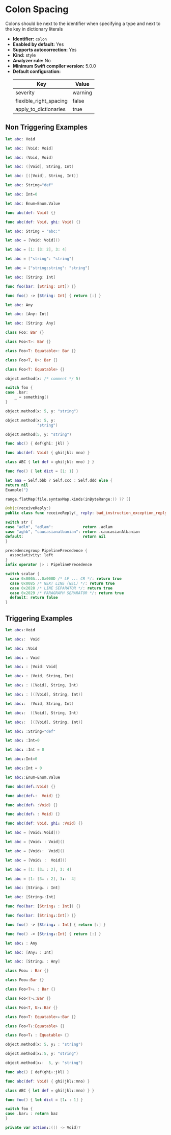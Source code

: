 # Colon Spacing

Colons should be next to the identifier when specifying a type and next to the key in dictionary literals

* **Identifier:** `colon`
* **Enabled by default:** Yes
* **Supports autocorrection:** Yes
* **Kind:** style
* **Analyzer rule:** No
* **Minimum Swift compiler version:** 5.0.0
* **Default configuration:**
  <table>
  <thead>
  <tr><th>Key</th><th>Value</th></tr>
  </thead>
  <tbody>
  <tr>
  <td>
  severity
  </td>
  <td>
  warning
  </td>
  </tr>
  <tr>
  <td>
  flexible_right_spacing
  </td>
  <td>
  false
  </td>
  </tr>
  <tr>
  <td>
  apply_to_dictionaries
  </td>
  <td>
  true
  </td>
  </tr>
  </tbody>
  </table>

## Non Triggering Examples

```swift
let abc: Void
```

```swift
let abc: [Void: Void]
```

```swift
let abc: (Void, Void)
```

```swift
let abc: ([Void], String, Int)
```

```swift
let abc: [([Void], String, Int)]
```

```swift
let abc: String="def"
```

```swift
let abc: Int=0
```

```swift
let abc: Enum=Enum.Value
```

```swift
func abc(def: Void) {}
```

```swift
func abc(def: Void, ghi: Void) {}
```

```swift
let abc: String = "abc:"
```

```swift
let abc = [Void: Void]()
```

```swift
let abc = [1: [3: 2], 3: 4]
```

```swift
let abc = ["string": "string"]
```

```swift
let abc = ["string:string": "string"]
```

```swift
let abc: [String: Int]
```

```swift
func foo(bar: [String: Int]) {}
```

```swift
func foo() -> [String: Int] { return [:] }
```

```swift
let abc: Any
```

```swift
let abc: [Any: Int]
```

```swift
let abc: [String: Any]
```

```swift
class Foo: Bar {}
```

```swift
class Foo<T>: Bar {}
```

```swift
class Foo<T: Equatable>: Bar {}
```

```swift
class Foo<T, U>: Bar {}
```

```swift
class Foo<T: Equatable> {}
```

```swift
object.method(x: /* comment */ 5)
```

```swift
switch foo {
case .bar:
    _ = something()
}
```

```swift
object.method(x: 5, y: "string")
```

```swift
object.method(x: 5, y:
              "string")
```

```swift
object.method(5, y: "string")
```

```swift
func abc() { def(ghi: jkl) }
```

```swift
func abc(def: Void) { ghi(jkl: mno) }
```

```swift
class ABC { let def = ghi(jkl: mno) } }
```

```swift
func foo() { let dict = [1: 1] }
```

```swift
let aaa = Self.bbb ? Self.ccc : Self.ddd else {
return nil
Example("}
```

```swift
range.flatMap(file.syntaxMap.kinds(inByteRange:)) ?? []
```

```swift
@objc(receiveReply:)
public class func receiveReply(_ reply: bad_instruction_exception_reply_t) -> CInt { 0 }
```

```swift
switch str {
case "adlm", "adlam":             return .adlam
case "aghb", "caucasianalbanian": return .caucasianAlbanian
default:                          return nil
}
```

```swift
precedencegroup PipelinePrecedence {
  associativity: left
}
infix operator |> : PipelinePrecedence
```

```swift
switch scalar {
  case 0x000A...0x000D /* LF ... CR */: return true
  case 0x0085 /* NEXT LINE (NEL) */: return true
  case 0x2028 /* LINE SEPARATOR */: return true
  case 0x2029 /* PARAGRAPH SEPARATOR */: return true
  default: return false
}
```

## Triggering Examples

```swift
let abc↓:Void
```

```swift
let abc↓:  Void
```

```swift
let abc↓ :Void
```

```swift
let abc↓ : Void
```

```swift
let abc↓ : [Void: Void]
```

```swift
let abc↓ : (Void, String, Int)
```

```swift
let abc↓ : ([Void], String, Int)
```

```swift
let abc↓ : [([Void], String, Int)]
```

```swift
let abc↓:  (Void, String, Int)
```

```swift
let abc↓:  ([Void], String, Int)
```

```swift
let abc↓:  [([Void], String, Int)]
```

```swift
let abc↓ :String="def"
```

```swift
let abc↓ :Int=0
```

```swift
let abc↓ :Int = 0
```

```swift
let abc↓:Int=0
```

```swift
let abc↓:Int = 0
```

```swift
let abc↓:Enum=Enum.Value
```

```swift
func abc(def↓:Void) {}
```

```swift
func abc(def↓:  Void) {}
```

```swift
func abc(def↓ :Void) {}
```

```swift
func abc(def↓ : Void) {}
```

```swift
func abc(def: Void, ghi↓ :Void) {}
```

```swift
let abc = [Void↓:Void]()
```

```swift
let abc = [Void↓ : Void]()
```

```swift
let abc = [Void↓:  Void]()
```

```swift
let abc = [Void↓ :  Void]()
```

```swift
let abc = [1: [3↓ : 2], 3: 4]
```

```swift
let abc = [1: [3↓ : 2], 3↓:  4]
```

```swift
let abc: [String↓ : Int]
```

```swift
let abc: [String↓:Int]
```

```swift
func foo(bar: [String↓ : Int]) {}
```

```swift
func foo(bar: [String↓:Int]) {}
```

```swift
func foo() -> [String↓ : Int] { return [:] }
```

```swift
func foo() -> [String↓:Int] { return [:] }
```

```swift
let abc↓ : Any
```

```swift
let abc: [Any↓ : Int]
```

```swift
let abc: [String↓ : Any]
```

```swift
class Foo↓ : Bar {}
```

```swift
class Foo↓:Bar {}
```

```swift
class Foo<T>↓ : Bar {}
```

```swift
class Foo<T>↓:Bar {}
```

```swift
class Foo<T, U>↓:Bar {}
```

```swift
class Foo<T: Equatable>↓:Bar {}
```

```swift
class Foo<T↓:Equatable> {}
```

```swift
class Foo<T↓ : Equatable> {}
```

```swift
object.method(x: 5, y↓ : "string")
```

```swift
object.method(x↓:5, y: "string")
```

```swift
object.method(x↓:  5, y: "string")
```

```swift
func abc() { def(ghi↓:jkl) }
```

```swift
func abc(def: Void) { ghi(jkl↓:mno) }
```

```swift
class ABC { let def = ghi(jkl↓:mno) } }
```

```swift
func foo() { let dict = [1↓ : 1] }
```

```swift
switch foo {
case .bar↓ : return baz
}
```

```swift
private var action↓:(() -> Void)?
```